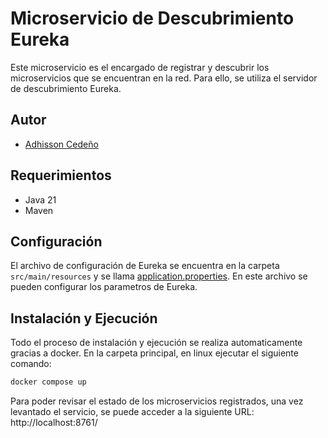 # Microservicio de Descubrimiento Eureka

Este microservicio es el encargado de registrar y descubrir los microservicios que se encuentran en la red. Para ello, se utiliza el servidor de descubrimiento Eureka.

## Autor

- [Adhisson Cedeño](https://github.com/adhisson89)

## Requerimientos

- Java 21
- Maven

## Configuración

El archivo de configuración de Eureka se encuentra en la carpeta `src/main/resources` y se llama [application.properties](./src/main/resources/application.properties). En este archivo se pueden configurar los parametros de Eureka.


## Instalación y Ejecución

Todo el proceso de instalación y ejecución se realiza automaticamente gracias a docker. En la carpeta principal, en linux ejecutar el siguiente comando:

```bash
docker compose up
```

Para poder revisar el estado de los microservicios registrados, una vez levantado el servicio, se puede acceder a la siguiente URL: http://localhost:8761/

